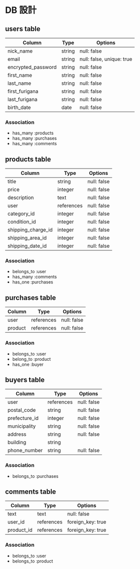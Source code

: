# DB 設計

## users table

| Column             | Type         | Options                   |
|--------------------|--------------|---------------------------|
| nick_name          | string       | null: false               |
| email              | string       | null: false, unique: true |
| encrypted_password | string       | null: false               |
| first_name         | string       | null: false               |
| last_name          | string       | null: false               |
| first_furigana     | string       | null: false               |
| last_furigana      | string       | null: false               |
| birth_date         | date         | null: false               |

### Association

* has_many :products
* has_many :purchases
* has_many :comments

## products table

| Column               | Type       | Options           |
|----------------------|------------|-------------------|
| title                | string     | null: false       |
| price                | integer    | null: false       |
| description          | text       | null: false       |
| user                 | references | null: false       |
| category_id          | integer    | null: false       |
| condition_id         | integer    | null: false       |
| shipping_charge_id   | integer    | null: false       |
| shipping_area_id     | integer    | null: false       |
| shipping_date_id     | integer    | null: false       |

### Association

- belongs_to :user
- has_many :comments
- has_one :purchases

## purchases table

| Column             | Type        | Options            |
|--------------------|-------------|--------------------|
| user               | references  | null: false        |
| product            | references  | null: false        |

### Association

- belongs_to :user
- belong_to  :product
- has_one :buyer

## buyers table

| Column               | Type       | Options           |
|----------------------|------------|-------------------|
| user                 | references | null: false       |
| postal_code          | string     | null: false       |
| prefecture_id        | integer    | null: false       |
| municipality         | string     | null: false       |
| address              | string     | null: false       |
| building             | string     |                   |
| phone_number         | string     | null: false       |

### Association

- belongs_to :purchases

## comments table

| Column      | Type       | Options           |
|-------------|------------|-------------------|
| text        | text       | null: false       |
| user_id     | references | foreign_key: true |
| product_id  | references | foreign_key: true |

### Association

- belongs_to :user
- belongs_to :product